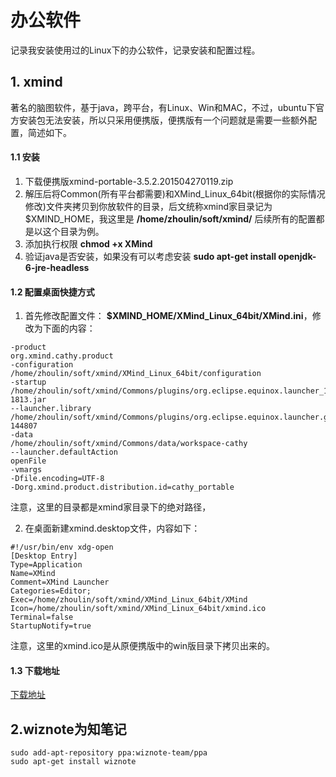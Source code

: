 # 办公软件
记录我安装使用过的Linux下的办公软件，记录安装和配置过程。

## 1. xmind
著名的脑图软件，基于java，跨平台，有Linux、Win和MAC，不过，ubuntu下官方安装包无法安装，所以只采用便携版，便携版有一个问题就是需要一些额外配置，简述如下。

#### 1.1 安装

1. 下载便携版xmind-portable-3.5.2.201504270119.zip
2. 解压后将Common(所有平台都需要)和XMind_Linux_64bit(根据你的实际情况修改)文件夹拷贝到你放软件的目录，后文统称xmind家目录记为$XMIND_HOME，我这里是 **/home/zhoulin/soft/xmind/** 后续所有的配置都是以这个目录为例。
3. 添加执行权限  **chmod +x XMind**
4. 验证java是否安装，如果没有可以考虑安装 **sudo apt-get install openjdk-6-jre-headless**

#### 1.2 配置桌面快捷方式

1. 首先修改配置文件： **$XMIND_HOME/XMind_Linux_64bit/XMind.ini**，修改为下面的内容：
```
-product
org.xmind.cathy.product
-configuration
/home/zhoulin/soft/xmind/XMind_Linux_64bit/configuration
-startup
/home/zhoulin/soft/xmind/Commons/plugins/org.eclipse.equinox.launcher_1.3.0.v20120522-1813.jar
--launcher.library
/home/zhoulin/soft/xmind/Commons/plugins/org.eclipse.equinox.launcher.gtk.linux.x86_64_1.1.200.v20120913-144807
-data
/home/zhoulin/soft/xmind/Commons/data/workspace-cathy
--launcher.defaultAction
openFile
-vmargs
-Dfile.encoding=UTF-8
-Dorg.xmind.product.distribution.id=cathy_portable
```
注意，这里的目录都是xmind家目录下的绝对路径，

2. 在桌面新建xmind.desktop文件，内容如下：
```
#!/usr/bin/env xdg-open
[Desktop Entry]
Type=Application
Name=XMind
Comment=XMind Launcher
Categories=Editor;
Exec=/home/zhoulin/soft/xmind/XMind_Linux_64bit/XMind
Icon=/home/zhoulin/soft/xmind/XMind_Linux_64bit/xmind.ico
Terminal=false
StartupNotify=true
```
注意，这里的xmind.ico是从原便携版中的win版目录下拷贝出来的。

#### 1.3 下载地址
[下载地址](http://www.xmind.net/download/portable/)

## 2.wiznote为知笔记
```
sudo add-apt-repository ppa:wiznote-team/ppa
sudo apt-get install wiznote
```